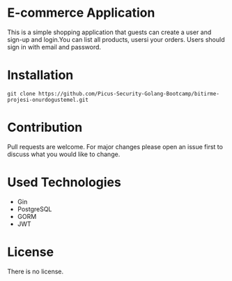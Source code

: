 # E-commerce Application

This is a simple shopping application that guests can create a user and sign-up and login.You can list all products, usersi your orders. Users should sign in with email and password.

# Installation

```
git clone https://github.com/Picus-Security-Golang-Bootcamp/bitirme-projesi-onurdogustemel.git
```
# Contribution
Pull requests are welcome. For major changes please open an issue first to discuss what you would like to change.

# Used Technologies
- Gin
- PostgreSQL
- GORM
- JWT

# License
There is no license.